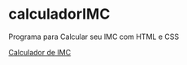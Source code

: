 # calculadorIMC
Programa para Calcular seu IMC com HTML e CSS

<a href="https://jlms-calcimc.netlify.app">Calculador de IMC</a>

